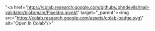 "<a href=\"https://colab.research.google.com/github/Johndevils/mail-validator/blob/main/Pixeldra.ipynb\" target=\"_parent\"><img src=\"https://colab.research.google.com/assets/colab-badge.svg\" alt=\"Open In Colab\"/></a>"
      
